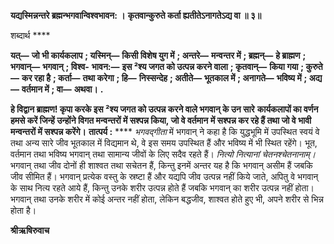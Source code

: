 **यद्यस्मिन्नन्तरे ब्रह्मन्भगवान्विश्वभावन: ।** **कृतवान्कुरुते कर्ता ह्यतीतेऽनागतेऽद्य वा ॥ ३॥** 

शब्दार्थ **** 

**यत्—** **जो भी कार्यकलाप** **; यस्मिन्—** **किसी विशेष युग में** **; अन्तरे—** **मन्वन्तर में** **; ब्रह्मन्—** **हे ब्राह्मण** **; भगवान्—** **भगवान्** **; विश्व-** **भावन:—** **इस ²श्य जगत को उत्पन्न करने वाला** **; कृतवान्—** **किया गया** **; कुरुते—** **कर रहा है** **; कर्ता—** **तथा करेगा** **; हि—** **निस्सन्देह** **; अतीते—** **भूतकाल में** **; अनागते—** **भविष्य में** **; अद्य—** **वर्तमान में** **; वा—** **अथवा।** **.** 

**हे विद्वान ब्राह्मण! कृपा करके इस ²श्य जगत को उत्पन्न करने वाले भगवान् के उन सारे** **कार्यकलापों का वर्णन हमसे करें जिन्हें उन्होंने विगत मन्वन्तरों में सश्पन्न किया, जो वे वर्तमान** **में सश्पन्न कर रहे हैं तथा जो वे भावी मन्वन्तरों में सश्पन्न करेंगे।** **तात्पर्य :** **** *भगवद्गीता* में भगवान् ने कहा है कि युद्धभूमि में उपस्थित स्वयं वे तथा अन्य सारे जीव भूतकाल में विद्यमान थे, वे इस समय उपस्थित हैं और भविष्य में भी स्थित रहेंगे। भूत, वर्तमान तथा भविष्य भगवान् तथा सामान्य जीवों के लिए सदैव रहते हैं। *नित्यो नित्यानां चेतनश्चेतनानाम्।* भगवान् तथा जीव दोनों ही शाश्वत तथा सचेतन हैं, किन्तु इनमें अन्तर यह है कि भगवान् असीम हैं जबकि जीव सीमित हैं। भगवान् प्रत्येक वस्तु के स्रष्टा हैं और यद्यपि जीव उत्पन्न नहीं किये जाते, अपितु वे भगवान् के साथ नित्य रहते आये हैं, किन्तु उनके शरीर उत्पन्न होते हैं जबकि भगवान् का शरीर उत्पन्न नहीं होता। भगवान् तथा उनके शरीर में कोई अन्तर नहीं होता, लेकिन बद्धजीव, शाश्वत होते हुए भी, अपने शरीर से भिन्न होता है।  

**श्रीऋषिरुवाच** 
